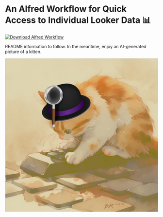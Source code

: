 # An Alfred Workflow for Quick Access to Individual Looker Data 📊

[![Download Alfred Workflow](https://img.shields.io/badge/Download-Alfred%20Workflow-yellow?style=for-the-badge&logo=download)](https://github.com/connorhipps/alfred-looker-search/blob/75fd91b6f16c3664540909286f0666d3253ae030/HC%20Looker%20Data.alfredworkflow)

README information to follow. In the meantime, enjoy an AI-generated picture of a kitten. 

![Cat Image](cat.png)